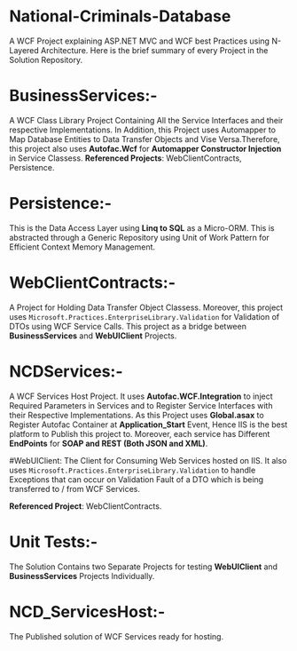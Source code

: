 # National-Criminals-Database
A WCF Project explaining ASP.NET MVC and WCF best Practices using N-Layered Architecture. Here is the brief summary of every Project in the Solution Repository.

# BusinessServices:-
A WCF Class Library Project Containing All the Service Interfaces and their respective Implementations. In Addition, this Project uses Automapper to Map Database Entities to Data Transfer Objects and Vise Versa.Therefore, this project also uses **Autofac.Wcf** for **Automapper Constructor Injection** in Service Classess.
**Referenced Projects**: WebClientContracts, Persistence.

# Persistence:-
This is the Data Access Layer using **Linq to SQL** as a Micro-ORM. This is abstracted through a Generic Repository using Unit of Work Pattern for Efficient Context Memory Management.

# WebClientContracts:-
A Project for Holding Data Transfer Object Classess. Moreover, this project uses ``Microsoft.Practices.EnterpriseLibrary.Validation`` for Validation of DTOs using WCF Service Calls. This project as a bridge between **BusinessServices** and **WebUIClient** Projects.

# NCDServices:-
A WCF Services Host Project. It uses **Autofac.WCF.Integration** to inject Required Parameters in Services and to Register Service Interfaces with their Respective Implementations. As this Project uses **Global.asax** to Register Autofac Container at **Application_Start** Event, Hence IIS is the best platform to Publish this project to. Moreover, each service has Different **EndPoints** for **SOAP and REST (Both JSON and XML)**. 


#WebUIClient:
The Client for Consuming Web Services hosted on IIS. It also uses ``Microsoft.Practices.EnterpriseLibrary.Validation`` to handle Exceptions that can occur on Validation Fault of a DTO which is being transferred to / from WCF Services.

**Referenced Project**: WebClientContracts.

# Unit Tests:-
The Solution Contains two Separate Projects for testing **WebUIClient** and **BusinessServices** Projects Individually.

# NCD_ServicesHost:-
The Published solution of WCF Services ready for hosting.
